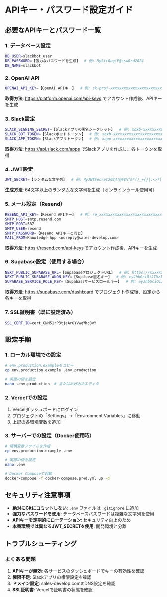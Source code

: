# APIキー・パスワード設定ガイド

## 必要なAPIキーとパスワード一覧

### 1. データベース設定
```bash
DB_USER=slackbot_user
DB_PASSWORD=【強力なパスワードを生成】  # 例: MyStr0ng!P@ssw0rd2024
DB_NAME=slackbot
```

### 2. OpenAI API
```bash
OPENAI_API_KEY=【OpenAI APIキー】  # 例: sk-proj-xxxxxxxxxxxxxxxxxxxxxxxxxxxxxxxxxxxxxxxxxxxxxxxx
```
**取得方法**: https://platform.openai.com/api-keys でアカウント作成後、APIキーを生成

### 3. Slack設定
```bash
SLACK_SIGNING_SECRET=【Slackアプリの署名シークレット】  # 例: xoxb-xxxxxxxxxxxxxxxxxxxxxxxxxxxxxxxxxxxxxxxxxxxxxxxx
SLACK_BOT_TOKEN=【Slackボットトークン】  # 例: xoxb-xxxxxxxxxxxxxxxxxxxxxxxxxxxxxxxxxxxxxxxxxxxxxxxx
SLACK_APP_TOKEN=【Slackアプリトークン】  # 例: xapp-xxxxxxxxxxxxxxxxxxxxxxxxxxxxxxxxxxxxxxxxxxxxxxxx
```
**取得方法**: https://api.slack.com/apps でSlackアプリを作成し、各トークンを取得

### 4. JWT設定
```bash
JWT_SECRET=【ランダムな文字列】  # 例: MyJWTSecret2024!@#$%^&*()_+{}|:<>?[]\;',./~`
```
**生成方法**: 64文字以上のランダムな文字列を生成（オンラインツール使用可）

### 5. メール設定（Resend）
```bash
RESEND_API_KEY=【Resend APIキー】  # 例: re_xxxxxxxxxxxxxxxxxxxxxxxxxxxxxxxxxxxxxxxxxxxxxxxx
SMTP_HOST=smtp.resend.com
SMTP_PORT=587
SMTP_USER=resend
SMTP_PASSWORD=【Resend APIキーと同じ】
MAIL_FROM=Knowledge App <noreply@sales-develop.com>
```
**取得方法**: https://resend.com/api-keys でアカウント作成後、APIキーを生成

### 6. Supabase設定（使用する場合）
```bash
NEXT_PUBLIC_SUPABASE_URL=【SupabaseプロジェクトURL】  # 例: https://xxxxxxxxxxxxxxxx.supabase.co
NEXT_PUBLIC_SUPABASE_ANON_KEY=【Supabase匿名キー】  # 例: eyJhbGciOiJIUzI1NiIsInR5cCI6IkpXVCJ9...
SUPABASE_SERVICE_ROLE_KEY=【Supabaseサービスロールキー】  # 例: eyJhbGciOiJIUzI1NiIsInR5cCI6IkpXVCJ9...
```
**取得方法**: https://supabase.com/dashboard でプロジェクト作成後、設定から各キーを取得

### 7. SSL証明書（既に設定済み）
```bash
SSL_CERT_ID=cert_GNM51rP3tjeArOYVwqVhc8vY
```

## 設定手順

### 1. ローカル環境での設定
```bash
# env.production.exampleをコピー
cp env.production.example .env.production

# 実際の値を設定
nano .env.production  # またはお好みのエディタ
```

### 2. Vercelでの設定
1. Vercelダッシュボードにログイン
2. プロジェクトの「Settings」→「Environment Variables」に移動
3. 上記の各環境変数を追加

### 3. サーバーでの設定（Docker使用時）
```bash
# 環境変数ファイルを作成
cp env.production.example .env

# 実際の値を設定
nano .env

# Docker Composeで起動
docker-compose -f docker-compose.prod.yml up -d
```

## セキュリティ注意事項

- **絶対にGitにコミットしない**: `.env` ファイルは `.gitignore` に追加
- **強力なパスワードを使用**: データベースパスワードは複雑な文字列を使用
- **APIキーを定期的にローテーション**: セキュリティ向上のため
- **本番環境では異なるJWT_SECRETを使用**: 開発環境と分離

## トラブルシューティング

### よくある問題
1. **APIキーが無効**: 各サービスのダッシュボードでキーの有効性を確認
2. **権限不足**: Slackアプリの権限設定を確認
3. **ドメイン設定**: sales-develop.comのDNS設定を確認
4. **SSL証明書**: Vercelで証明書の状態を確認
